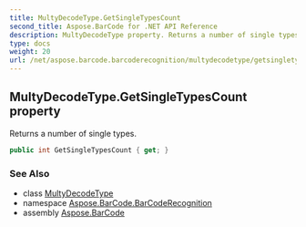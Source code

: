 ```yaml
---
title: MultyDecodeType.GetSingleTypesCount
second_title: Aspose.BarCode for .NET API Reference
description: MultyDecodeType property. Returns a number of single types
type: docs
weight: 20
url: /net/aspose.barcode.barcoderecognition/multydecodetype/getsingletypescount/
---
```

## MultyDecodeType.GetSingleTypesCount property

Returns a number of single types.

```csharp
public int GetSingleTypesCount { get; }
```

### See Also

* class [MultyDecodeType](../)
* namespace [Aspose.BarCode.BarCodeRecognition](../../../aspose.barcode.barcoderecognition/)
* assembly [Aspose.BarCode](../../../)


